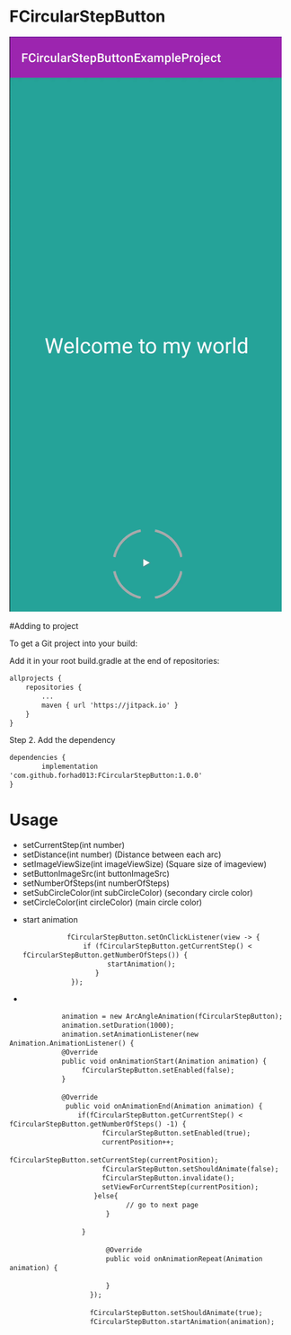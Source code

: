 # FCircularStepButton


![Alt text](sample.gif)



#Adding to project

To get a Git project into your build:

 
Add it in your root build.gradle at the end of repositories:

	allprojects {
		repositories {
			...
			maven { url 'https://jitpack.io' }
		}
	}
Step 2. Add the dependency

	dependencies {
	        implementation 'com.github.forhad013:FCircularStepButton:1.0.0'
	}


# Usage

- setCurrentStep(int number)
- setDistance(int number) (Distance between each arc)
- setImageViewSize(int imageViewSize) (Square size of imageview)
- setButtonImageSrc(int buttonImageSrc)
- setNumberOfSteps(int numberOfSteps)
- setSubCircleColor(int subCircleColor) (secondary circle color)
- setCircleColor(int circleColor) (main circle color)

* start animation

                 fCircularStepButton.setOnClickListener(view -> {
                     if (fCircularStepButton.getCurrentStep() < fCircularStepButton.getNumberOfSteps()) {
                           startAnimation();
                        }
                  });


*

                 animation = new ArcAngleAnimation(fCircularStepButton);
                 animation.setDuration(1000);
                 animation.setAnimationListener(new Animation.AnimationListener() {
                 @Override
                 public void onAnimationStart(Animation animation) {
                      fCircularStepButton.setEnabled(false);
                 }

                 @Override
                  public void onAnimationEnd(Animation animation) {
                     if(fCircularStepButton.getCurrentStep() < fCircularStepButton.getNumberOfSteps() -1) {
                           fCircularStepButton.setEnabled(true);
                           currentPosition++;
                           fCircularStepButton.setCurrentStep(currentPosition);
                           fCircularStepButton.setShouldAnimate(false);
                           fCircularStepButton.invalidate();
                           setViewForCurrentStep(currentPosition);
                         }else{
                                 // go to next page
                            }

                      }

                            @Override
                            public void onAnimationRepeat(Animation animation) {

                            }
                        });

                        fCircularStepButton.setShouldAnimate(true);
                        fCircularStepButton.startAnimation(animation);



